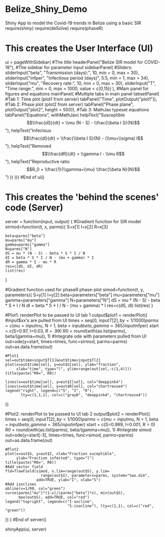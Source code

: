 # Belize_Shiny_Demo
Shiny App to model the Covid-19 trends in Belize using a basic SIR
require(shiny)
require(deSolve)
require(phaseR)

# This creates the User Interface (UI)

ui = pageWithSidebar( 
  #The title
  headerPanel("Belize SIR model for COVID-19"),
  #The sidebar for parameter input
  sidebarPanel(
    #Sliders:
    sliderInput("beta", "Transmission (days):", 10,
                min = 0, max = 30),
    sliderInput("infper", "Infectious period (days)", 5.5,
                min = 1, max = 34),
    sliderInput("mu", "Recovery rate:", 10,
                min = 0, max = 30),
    sliderInput("T", "Time range:",
                min = 0, max = 1000, value = c(0,15))
  ),
  #Main panel for figures and equations
  mainPanel(
    #Multiple tabs in main panel
    tabsetPanel(
      #Tab 1: Time plot (plot1 from server)
      tabPanel("Time", plotOutput("plot1")),
      #Tab 2: Phase plot (plot2 from server)
      tabPanel("Phase plane", plotOutput("plot2",
                                         height = 500)),
      #Tab 3: MathJax typeset equations
      tabPanel("Equations",
               withMathJax(
                 helpText("Susceptible $$\\frac{dS}{dt} =
\\mu (N - S) - \\frac{\\beta I S}{N}$$"),
                 helpText("Infectous $$\\frac{dI}{dt} =
\\frac{\\beta I S}{N} - (\\mu+\\sigma) I$$"),
                 helpText("Removed $$\\frac{dR}{dt} =
\\gamma I - \\mu R$$"),
                 helpText("Reproductive ratio $$R_0 =
\\frac{1}{\\gamma+\\mu} \\frac{\\beta N}{N}$$")
               ))
    ))) #End of ui()

# This creates the 'behind the scenes' code (Server)
server = function(input, output) {
  #Gradient function for SIR model
  sirmod=function(t, x, parms){
    S=x[1]
    I=x[2]
    R=x[3]
    
    beta=parms["beta"]
    mu=parms["mu"]
    gamma=parms["gamma"]
    N=parms["N"]
    dS = mu * (N - S) - beta * S * I / N
    dI = beta * S * I / N - (mu + gamma) * I
    dR = gamma * I - mu * R
    res=c(dS, dI, dR)
    list(res)
  }
  
  #Gradient function used for phaseR phase-plot
  simod=function(t, y, parameters){
    S=y[1]
    I=y[2]
    beta=parameters["beta"]
    mu=parameters["mu"]
    gamma=parameters["gamma"]
    N=parameters["N"]
    dS = mu * (N - S) - beta * S * I / N
    dI = beta * S * I / N - (mu + gamma) * I
    res=c(dS, dI)
    list(res)
  }
  
  #Plot1: renderPlot to be passed to UI tab 1
  output$plot1 = renderPlot({
    #input\$xx's are pulled from UI
    times = seq(0, input$T[2], by=1/1000)
    parms = c(mu = input$mu, N = 1, beta = input$beta,
              gamma = 365/input$infper)
    start = c(S=0.97, I=0.03, R = .99)
    R0 = round(with(as.list(parms), beta/(gamma+mu)), 1)
    #Integrate ode with parameters pulled from UI
    out=ode(y=start, times=times, func=sirmod,
            parms=parms)
    out=as.data.frame(out)
    
    #Plot1
    sel=out$time>input$T[1]&out$time<input$T[2]
    plot(x=out$time[sel], y=out$S[sel], ylab="fraction",
         xlab="time", type="l", ylim=range(out[sel,-c(1,4)]))
    title(paste("R0=", R0))
    
    lines(x=out$time[sel], y=out$I[sel], col="deeppink4")
    lines(x=out$time[sel], y=out$R[sel], col="chartreuse4")
    legend("right", legend=c("S", "I", "R"),
           lty=c(1,1,1), col=c("gray0", "deeppink4", "chartreuse4"))
  })
  
  #Plot2: renderPlot to be passed to UI tab 2
  output$plot2 = renderPlot({
    times = seq(0, input$T[2], by=1/1000)
    parms = c(mu = input$mu, N = 1, beta = input$beta,
              gamma = 365/input$infper)
    start = c(S=0.999, I=0.001, R = 0)
    R0 = round(with(as.list(parms), beta/(gamma+mu)), 1)
    #Integrate simod
    out=ode(y=start[-3], times=times, func=simod,
            parms=parms)
    out=as.data.frame(out)
    
    #Plot2
    plot(x=out$S, y=out$I, xlab="Fraction suceptible",
         ylab="Fraction infected", type="l")
    title(paste("R0=", R0))
    #Add vector field
    fld=flowField(simod, x.lim=range(out$S), y.lim=
                    range(out$I), parameters=parms, system="two.dim",
                  add=TRUE, ylab="I", xlab="S")
    #Add isoclines
    abline(v=1/R0, col="green")
    curve(parms["mu"]*(1-x)/(parms["beta"]*x), min(out$S),
          max(out$S), add=TRUE, col="red")
    legend("topright", legend=c("I-socline",
                                "S-isocline"), lty=c(1,1), col=c("red", "green"))
  })
} #End of server()

shinyApp(ui, server)
